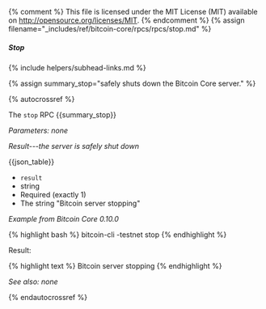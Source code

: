 {% comment %}
This file is licensed under the MIT License (MIT) available on
http://opensource.org/licenses/MIT.
{% endcomment %}
{% assign filename="_includes/ref/bitcoin-core/rpcs/rpcs/stop.md" %}

##### Stop
{% include helpers/subhead-links.md %}

{% assign summary_stop="safely shuts down the Bitcoin Core server." %}

{% autocrossref %}

The `stop` RPC {{summary_stop}}

*Parameters: none*

*Result---the server is safely shut down*

{{json_table}}

* `result`
* string
* Required (exactly 1)
* The string "Bitcoin server stopping"

*Example from Bitcoin Core 0.10.0*

{% highlight bash %}
bitcoin-cli -testnet stop
{% endhighlight %}

Result:

{% highlight text %}
Bitcoin server stopping
{% endhighlight %}

*See also: none*

{% endautocrossref %}
